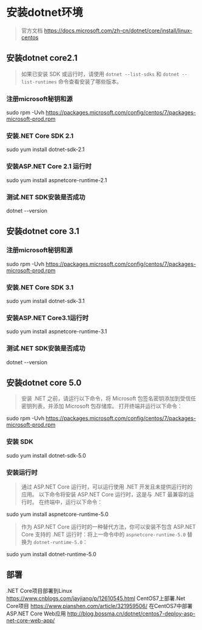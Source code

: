 # 安装dotnet环境
> 官方文档 https://docs.microsoft.com/zh-cn/dotnet/core/install/linux-centos

## 安装dotnet core2.1
> 如果已安装 SDK 或运行时，请使用 `dotnet --list-sdks` 和 `dotnet --list-runtimes` 命令查看安装了哪些版本。

### 注册microsoft秘钥和源

sudo rpm -Uvh https://packages.microsoft.com/config/centos/7/packages-microsoft-prod.rpm

### 安装.NET Core SDK 2.1

sudo yum install dotnet-sdk-2.1

### 安装ASP.NET Core 2.1 运行时

sudo yum install aspnetcore-runtime-2.1

### 测试.NET SDK安装是否成功

dotnet --version

## 安装dotnet core 3.1

### 注册microsoft秘钥和源

sudo rpm -Uvh https://packages.microsoft.com/config/centos/7/packages-microsoft-prod.rpm

### 安装.NET Core SDK 3.1

sudo yum install dotnet-sdk-3.1

### 安装ASP.NET Core3.1运行时

sudo yum install aspnetcore-runtime-3.1

### 测试.NET SDK安装是否成功

dotnet --version

## 安装dotnet core 5.0

> 安装 .NET 之前，请运行以下命令，将 Microsoft 包签名密钥添加到受信任密钥列表，并添加 Microsoft 包存储库。 打开终端并运行以下命令：

sudo rpm -Uvh https://packages.microsoft.com/config/centos/7/packages-microsoft-prod.rpm

### 安装 SDK

sudo yum install dotnet-sdk-5.0

### 安装运行时

> 通过 ASP.NET Core 运行时，可以运行使用 .NET 开发且未提供运行时的应用。 以下命令将安装 ASP.NET Core 运行时，这是与 .NET 最兼容的运行时。 在终端中，运行以下命令：

sudo yum install aspnetcore-runtime-5.0

> 作为 ASP.NET Core 运行时的一种替代方法，你可以安装不包含 ASP.NET Core 支持的 .NET 运行时：将上一命令中的 `aspnetcore-runtime-5.0` 替换为 `dotnet-runtime-5.0`：

sudo yum install dotnet-runtime-5.0

## 部署
.NET Core项目部署到Linux https://www.cnblogs.com/jayjiang/p/12610545.html
CentOS7上部署.Net Core项目 https://www.pianshen.com/article/321959506/
在CentOS7中部署ASP.NET Core Web应用 http://blog.bossma.cn/dotnet/centos7-deploy-asp-net-core-web-app/
